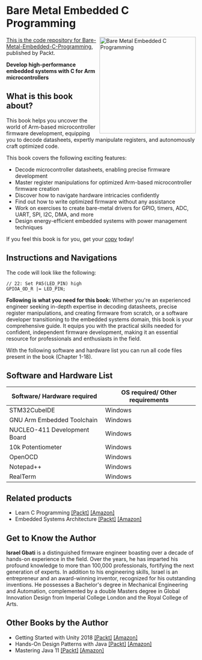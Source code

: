 # Bare Metal Embedded C Programming

<a href="https://www.packtpub.com/en-in/product/bare-metal-embedded-c-programming-9781835460818"> <img src="https://content.packt.com/_/image/original/B21914/cover_image_large.jpg" alt="Bare Metal Embedded C Programming" itemprop="url" height="256px" align="right">

This is the code repository for [Bare-Metal-Embedded-C-Programming](https://www.packtpub.com/en-in/product/bare-metal-embedded-c-programming-9781835460818), published by Packt.

**Develop high-performance embedded systems with C for Arm microcontrollers**

## What is this book about?
This book helps you uncover the world of Arm-based microcontroller firmware development, equipping you to decode datasheets, expertly manipulate registers, and autonomously craft optimized code.

This book covers the following exciting features:
* Decode microcontroller datasheets, enabling precise firmware development
* Master register manipulations for optimized Arm-based microcontroller firmware creation
* Discover how to navigate hardware intricacies confidently
* Find out how to write optimized firmware without any assistance
* Work on exercises to create bare-metal drivers for GPIO, timers, ADC, UART, SPI, I2C, DMA, and more
* Design energy-efficient embedded systems with power management techniques

If you feel this book is for you, get your [copy](https://a.co/d/334nmgc) today!

## Instructions and Navigations

The code will look like the following:

```
// 22: Set PA5(LED_PIN) high 
GPIOA_OD_R |= LED_PIN; 
```

**Following is what you need for this book:**
Whether you're an experienced engineer seeking in-depth expertise in decoding datasheets, precise register manipulations, and creating firmware from scratch, or a software developer transitioning to the embedded systems domain, this book is your comprehensive guide. It equips you with the practical skills needed for confident, independent firmware development, making it an essential resource for professionals and enthusiasts in the field.

With the following software and hardware list you can run all code files present in the book (Chapter 1-18).

## Software and Hardware List
| Software/ Hardware required | OS required/ Other requirements |
| ------------------------------------ | ----------------------------------- |
| STM32CubeIDE | Windows |
| GNU Arm Embedded Toolchain | Windows |
| NUCLEO-411 Development Board | Windows |
| 10k Potentiometer| Windows |
| OpenOCD | Windows |
| Notepad++ | Windows |
| RealTerm | Windows |

## Related products
* Learn C Programming [[Packt]](https://www.packtpub.com/en-in/product/learn-c-programming-9781801078450) [[Amazon]](https://a.co/d/41k1gwQ)
* Embedded Systems Architecture [[Packt]](https://www.packtpub.com/en-in/product/embedded-systems-architecture-9781803239545) [[Amazon]](https://a.co/d/eVvwdUt)

## Get to Know the Author
**Israel Gbati**
is a distinguished firmware engineer boasting over a decade of hands-on experience in the field. Over the years, he has imparted his profound knowledge to more than 100,000 professionals, fortifying the next generation of experts. In addition to his engineering skills, Israel is an entrepreneur and an award-winning inventor, recognized for his outstanding inventions. He possesses a Bachelor's degree in Mechanical Engineering and Automation, complemented by a double Masters degree in Global Innovation Design from Imperial College London and the Royal College of Arts.

## Other Books by the Author
* Getting Started with Unity 2018 [[Packt]](https://www.packtpub.com/en-us/product/getting-started-with-unity-2018-9781788830102) [[Amazon]](https://a.co/d/ipiAfaE)
* Hands-On Design Patterns with Java [[Packt]](https://www.packtpub.com/en-us/product/hands-on-design-patterns-with-java-9781789809770) [[Amazon]](https://a.co/d/duzY6y3)
* Mastering Java 11 [[Packt]](https://www.packtpub.com/en-us/product/mastering-java-11-9781789137613) [[Amazon]](https://a.co/d/a5qGKx1)






